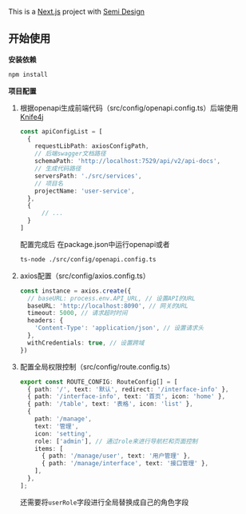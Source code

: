 This is a [Next.js](https://nextjs.org/) project with [Semi Design](https://semi.design/zh-CN/)

## 开始使用

**安装依赖**

```bash
npm install
```

**项目配置**

1.   根据openapi生成前端代码（src/config/openapi.config.ts）后端使用[Knife4j](https://doc.xiaominfo.com/)

     ```typescript
     const apiConfigList = [
       {
         requestLibPath: axiosConfigPath,
         // 后端swagger文档路径
         schemaPath: 'http://localhost:7529/api/v2/api-docs',
         // 生成代码路径
         serversPath: './src/services',
         // 项目名
         projectName: 'user-service',
       },
       {
           // ...
       }
     ]
     ```

     配置完成后 在package.json中运行openapi或者

     ```bash
     ts-node ./src/config/openapi.config.ts
     ```

2.   axios配置（src/config/axios.config.ts）

     ```typescript
     const instance = axios.create({
       // baseURL: process.env.API_URL, // 设置API的URL
       baseURL: 'http://localhost:8090', // 网关的URL
       timeout: 5000, // 请求超时时间
       headers: {
         'Content-Type': 'application/json', // 设置请求头
       },
       withCredentials: true, // 设置跨域
     })
     ```

3.   配置全局权限控制（src/config/route.config.ts）

     ```typescript
     export const ROUTE_CONFIG: RouteConfig[] = [
       { path: '/', text: '默认', redirect: '/interface-info' },
       { path: '/interface-info', text: '首页', icon: 'home' },
       { path: '/table', text: '表格', icon: 'list' },
       {
         path: '/manage',
         text: '管理',
         icon: 'setting',
         role: ['admin'], // 通过role来进行导航栏和页面控制
         items: [
           { path: '/manage/user', text: '用户管理' },
           { path: '/manage/interface', text: '接口管理' },
         ],
       },
     ];
     ```

     还需要将`userRole`字段进行全局替换成自己的角色字段

     

